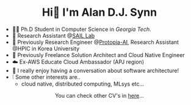 <!-- ![](https://github.com/alansynn/alansynn/blob/main/banner.jpeg) -->

<h1 align="center">Hi👋 I'm Alan D.J. Synn</h1>

- 🧑‍🎓 Ph.D Student in Computer Science in *Georgia Tech*.
- :lab_coat: Research Assistant @[SAIL Lab](https://faculty.cc.gatech.edu/~atumanov/)
- 🚀 Previously Research Engineer @[Protopia-AI](https://github.com/protopia-ai), Research Assistant @HPIC in Korea University
- 📖 Previously Freelance Solution Architect and Cloud Native Engineer
- :cloud: Ex-AWS Educate Cloud Ambassador (APJ region)
- :speech_balloon: I really enjoy having a conversation about software architecture!
- :grey_exclamation: Some other interests are..
  - cloud native, distributed computing, MLsys etc...

<p align="center">You can check other CV's in <a href="https://alansynn.com" target="blank">here</a>...</p>

<!-- <img align="center" src="https://github-readme-stats.vercel.app/api?username=alansynn&show_icons=true&count_private=true" alt="alansynn" width="50%"/></p> -->

<!-- ### Blogs posts -->
<!-- BLOG-POST-LIST:START -->
<!-- BLOG-POST-LIST:END -->
